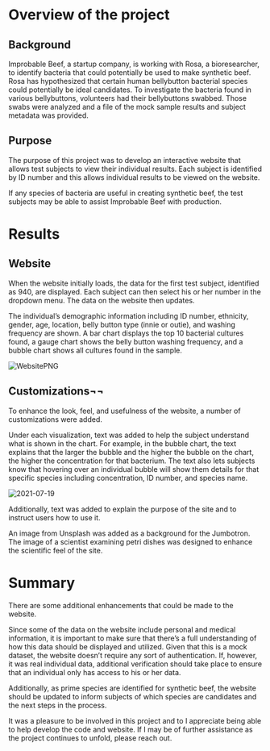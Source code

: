 # Overview of the project 

## Background

Improbable Beef, a startup company, is working with Rosa, a bioresearcher, to identify bacteria that could potentially be used to make synthetic beef.  Rosa has hypothesized that certain human bellybutton bacterial species could potentially be ideal candidates.  To investigate the bacteria found in various bellybuttons, volunteers had their bellybuttons swabbed.  Those swabs were analyzed and a file of the mock sample results and subject metadata was provided.   


## Purpose

The purpose of this project was to develop an interactive website that allows test subjects to view their individual results.  Each subject is identified by ID number and this allows individual results to be viewed on the website.

If any species of bacteria are useful in creating synthetic beef, the test subjects may be able to assist Improbable Beef with production.


# Results


## Website


When the website initially loads, the data for the first test subject, identified as 940, are displayed.  Each subject can then select his or her number in the dropdown menu.  The data on the website then updates.  

The individual’s demographic information including ID number, ethnicity, gender, age, location, belly button type (innie or outie), and washing frequency are shown.  A bar chart displays the top 10 bacterial cultures found, a gauge chart shows the belly button washing frequency, and a bubble chart shows all cultures found in the sample.

![WebsitePNG](https://user-images.githubusercontent.com/82730954/126173586-9d0f2812-8e93-46de-b3bf-9f6330cff181.PNG)

## Customizations¬¬


To enhance the look, feel, and usefulness of the website, a number of customizations were added.  

Under each visualization, text was added to help the subject understand what is shown in the chart.  For example, in the bubble chart, the text explains that the larger the bubble and the higher the bubble on the chart, the higher the concentration for that bacterium.  The text also lets subjects know that hovering over an individual bubble will show them details for that specific species including concentration, ID number, and species name.

![2021-07-19](https://user-images.githubusercontent.com/82730954/126173633-5be93029-3f11-4681-8a1b-60b342402e94.png)

Additionally, text was added to explain the purpose of the site and to instruct users how to use it.

An image from Unsplash was added as a background for the Jumbotron.  The image of a scientist examining petri dishes was designed to enhance the scientific feel of the site.


# Summary


There are some additional enhancements that could be made to the website.

Since some of the data on the website include personal and medical information, it is important to make sure that there’s a full understanding of how this data should be displayed and utilized.  Given that this is a mock dataset, the website doesn’t require any sort of authentication.  If, however, it was real individual data, additional verification should take place to ensure that an individual only has access to his or her data.

Additionally, as prime species are identified for synthetic beef, the website should be updated to inform subjects of which species are candidates and the next steps in the process.

It was a pleasure to be involved in this project and to I appreciate being able to help develop the code and website.  If I may be of further assistance as the project continues to unfold, please reach out.
